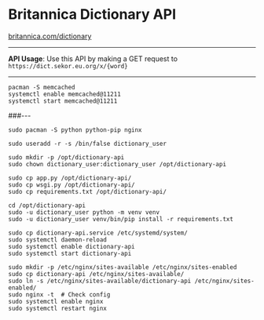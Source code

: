 # Britannica Dictionary API 
[britannica.com/dictionary](https://www.britannica.com/dictionary)

------

**API Usage**: Use this API by making a GET request to `https://dict.sekor.eu.org/x/{word}`

------

```
pacman -S memcached
systemctl enable memcached@11211 
systemctl start memcached@11211 
```

###---
```
sudo pacman -S python python-pip nginx
```

```
sudo useradd -r -s /bin/false dictionary_user
```

```
sudo mkdir -p /opt/dictionary-api
sudo chown dictionary_user:dictionary_user /opt/dictionary-api
```

```
sudo cp app.py /opt/dictionary-api/
sudo cp wsgi.py /opt/dictionary-api/ 
sudo cp requirements.txt /opt/dictionary-api/ 
```

```
cd /opt/dictionary-api
sudo -u dictionary_user python -m venv venv
sudo -u dictionary_user venv/bin/pip install -r requirements.txt
```

```
sudo cp dictionary-api.service /etc/systemd/system/
sudo systemctl daemon-reload
sudo systemctl enable dictionary-api
sudo systemctl start dictionary-api
```

```
sudo mkdir -p /etc/nginx/sites-available /etc/nginx/sites-enabled
sudo cp dictionary-api /etc/nginx/sites-available/
sudo ln -s /etc/nginx/sites-available/dictionary-api /etc/nginx/sites-enabled/
sudo nginx -t  # Check config
sudo systemctl enable nginx
sudo systemctl restart nginx
```
